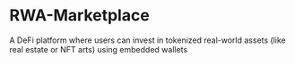 # RWA-Marketplace
A DeFi platform where users can invest in tokenized real-world assets (like real estate or NFT arts) using embedded wallets
